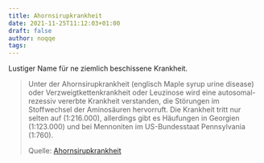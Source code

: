 ```yaml
---
title: Ahornsirupkrankheit
date: 2021-11-25T11:12:03+01:00
draft: false
author: noqqe
tags:
---
```


Lustiger Name für ne ziemlich beschissene Krankheit.

> Unter der Ahornsirupkrankheit (englisch Maple syrup urine disease) oder
> Verzweigtkettenkrankheit oder Leuzinose wird eine autosomal-rezessiv vererbte
> Krankheit verstanden, die Störungen im Stoffwechsel der Aminosäuren
> hervorruft. Die Krankheit tritt nur selten auf (1:216.000), allerdings gibt es
> Häufungen in Georgien (1:123.000) und bei Mennoniten im US-Bundesstaat
> Pennsylvania (1:760).
>
> Quelle: [Ahornsirupkrankheit](https://de.wikipedia.org/wiki/Ahornsirupkrankheit)
